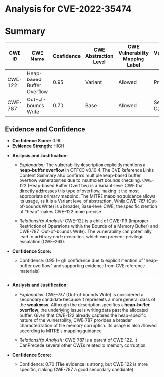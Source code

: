 # Analysis for CVE-2022-35474

# Summary
| CWE ID | CWE Name | Confidence | CWE Abstraction Level | CWE Vulnerability Mapping Label | CWE-Vulnerability Mapping Notes |
|---|---|---|---|---|---|
| CWE-122 | Heap-based Buffer Overflow | 0.95 | Variant | Allowed | Primary CWE |
| CWE-787 | Out-of-bounds Write | 0.70 | Base | Allowed | Secondary Candidate |

## Evidence and Confidence

*   **Confidence Score:** 0.90
*   **Evidence Strength:** HIGH

- **Analysis and Justification:**  
  - *Explanation:* The vulnerability description explicitly mentions a **heap-buffer overflow** in OTFCC v0.10.4. The CVE Reference Links Content Summary also confirms multiple heap-based buffer overflow vulnerabilities due to insufficient bounds checking. CWE-122 (Heap-based Buffer Overflow) is a Variant-level CWE that directly addresses this type of overflow, making it the most appropriate primary mapping. The MITRE mapping guidance allows its usage, as it is a Variant level of abstraction. While CWE-787 (Out-of-bounds Write) is a broader, Base-level CWE, the specific mention of "heap" makes CWE-122 more precise.
  
  - *Relationship Analysis:* CWE-122 is a child of CWE-119 (Improper Restriction of Operations within the Bounds of a Memory Buffer) and CWE-787 (Out-of-bounds Write). The vulnerability can potentially lead to arbitrary code execution, which can precede privilege escalation (CWE-269).

- **Confidence Score:**  
  - Confidence: 0.95 (High confidence due to explicit mention of "heap-buffer overflow" and supporting evidence from CVE reference materials)

---

- **Analysis and Justification:**  
  - *Explanation:* CWE-787 (Out-of-bounds Write) is considered a secondary candidate because it represents a more general class of the **weakness**. Although the description specifies a **heap-buffer overflow**, the underlying issue is writing data past the allocated buffer. Given that CWE-122 already captures the heap-specific nature of the vulnerability, CWE-787 provides a broader characterization of the memory corruption. Its usage is also allowed according to MITRE's mapping guidance.
  
  - *Relationship Analysis:* CWE-787 is a parent of CWE-122. It CanPrecede several other CWEs related to memory corruption.

- **Confidence Score:**  
  - Confidence: 0.70 (The evidence is strong, but CWE-122 is more specific, making CWE-787 a good secondary candidate)